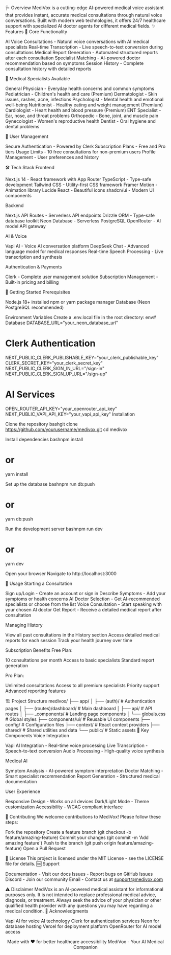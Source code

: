 🩺 Overview
MediVox is a cutting-edge AI-powered medical voice assistant that provides instant, accurate medical consultations through natural voice conversations. Built with modern web technologies, it offers 24/7 healthcare support with specialized AI doctor agents for different medical fields.
✨ Features
🎯 Core Functionality

AI Voice Consultations - Natural voice conversations with AI medical specialists
Real-time Transcription - Live speech-to-text conversion during consultations
Medical Report Generation - Automated structured reports after each consultation
Specialist Matching - AI-powered doctor recommendation based on symptoms
Session History - Complete consultation history with detailed reports

🏥 Medical Specialists Available

General Physician - Everyday health concerns and common symptoms
Pediatrician - Children's health and care (Premium)
Dermatologist - Skin issues, rashes, acne, infections
Psychologist - Mental health and emotional well-being
Nutritionist - Healthy eating and weight management (Premium)
Cardiologist - Heart health and blood pressure (Premium)
ENT Specialist - Ear, nose, and throat problems
Orthopedic - Bone, joint, and muscle pain
Gynecologist - Women's reproductive health
Dentist - Oral hygiene and dental problems

🔐 User Management

Secure Authentication - Powered by Clerk
Subscription Plans - Free and Pro tiers
Usage Limits - 10 free consultations for non-premium users
Profile Management - User preferences and history

🛠️ Tech Stack
Frontend

Next.js 14 - React framework with App Router
TypeScript - Type-safe development
Tailwind CSS - Utility-first CSS framework
Framer Motion - Animation library
Lucide React - Beautiful icons
shadcn/ui - Modern UI components

Backend

Next.js API Routes - Serverless API endpoints
Drizzle ORM - Type-safe database toolkit
Neon Database - Serverless PostgreSQL
OpenRouter - AI model API gateway

AI & Voice

Vapi AI - Voice AI conversation platform
DeepSeek Chat - Advanced language model for medical responses
Real-time Speech Processing - Live transcription and synthesis

Authentication & Payments

Clerk - Complete user management solution
Subscription Management - Built-in pricing and billing

🚀 Getting Started
Prerequisites

Node.js 18+ installed
npm or yarn package manager
Database (Neon PostgreSQL recommended)

Environment Variables
Create a .env.local file in the root directory:
env# Database
DATABASE_URL="your_neon_database_url"

# Clerk Authentication
NEXT_PUBLIC_CLERK_PUBLISHABLE_KEY="your_clerk_publishable_key"
CLERK_SECRET_KEY="your_clerk_secret_key"
NEXT_PUBLIC_CLERK_SIGN_IN_URL="/sign-in"
NEXT_PUBLIC_CLERK_SIGN_UP_URL="/sign-up"

# AI Services
OPEN_ROUTER_API_KEY="your_openrouter_api_key"
NEXT_PUBLIC_VAPI_API_KEY="your_vapi_api_key"
Installation

Clone the repository
bashgit clone https://github.com/yourusername/medivox.git
cd medivox

Install dependencies
bashnpm install
# or
yarn install

Set up the database
bashnpm run db:push
# or
yarn db:push

Run the development server
bashnpm run dev
# or
yarn dev

Open your browser
Navigate to http://localhost:3000

📖 Usage
Starting a Consultation

Sign up/Login - Create an account or sign in
Describe Symptoms - Add your symptoms or health concerns
AI Doctor Selection - Get AI-recommended specialists or choose from the list
Voice Consultation - Start speaking with your chosen AI doctor
Get Report - Receive a detailed medical report after consultation

Managing History

View all past consultations in the History section
Access detailed medical reports for each session
Track your health journey over time

Subscription Benefits
Free Plan:

10 consultations per month
Access to basic specialists
Standard report generation

Pro Plan:

Unlimited consultations
Access to all premium specialists
Priority support
Advanced reporting features

🏗️ Project Structure
medivox/
├── app/
│   ├── (auth)/                 # Authentication pages
│   ├── (routes)/dashboard/     # Main dashboard
│   ├── api/                    # API routes
│   ├── _components/            # Landing page components
│   └── globals.css             # Global styles
├── components/ui/              # Reusable UI components
├── config/                     # Configuration files
├── context/                    # React context providers
├── shared/                     # Shared utilities and data
└── public/                     # Static assets
🔧 Key Components
Voice Integration

Vapi AI Integration - Real-time voice processing
Live Transcription - Speech-to-text conversion
Audio Processing - High-quality voice synthesis

Medical AI

Symptom Analysis - AI-powered symptom interpretation
Doctor Matching - Smart specialist recommendation
Report Generation - Structured medical documentation

User Experience

Responsive Design - Works on all devices
Dark/Light Mode - Theme customization
Accessibility - WCAG compliant interface

🤝 Contributing
We welcome contributions to MediVox! Please follow these steps:

Fork the repository
Create a feature branch (git checkout -b feature/amazing-feature)
Commit your changes (git commit -m 'Add amazing feature')
Push to the branch (git push origin feature/amazing-feature)
Open a Pull Request

📄 License
This project is licensed under the MIT License - see the LICENSE file for details.
🆘 Support

Documentation - Visit our docs
Issues - Report bugs on GitHub Issues
Discord - Join our community
Email - Contact us at support@medivox.com

⚠️ Disclaimer
MediVox is an AI-powered medical assistant for informational purposes only. It is not intended to replace professional medical advice, diagnosis, or treatment. Always seek the advice of your physician or other qualified health provider with any questions you may have regarding a medical condition.
🙏 Acknowledgments

Vapi AI for voice AI technology
Clerk for authentication services
Neon for database hosting
Vercel for deployment platform
OpenRouter for AI model access


<div align="center">
  Made with ❤️ for better healthcare accessibility
MediVox - Your AI Medical Companion
</div>
